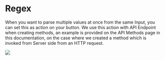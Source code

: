 # Regex

When you want to parse multiple values at once from the same Input, you can set this as action on your button. We use this action with API Endpoint when creating methods, an example is provided on the API Methods page in this documentation, on the case where we created a method which is invoked from Server side from an HTTP request. 

![](assets/regex.png)